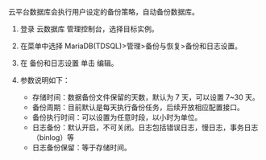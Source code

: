 云平台数据库会执行用户设定的备份策略，自动备份数据库。

1. 登录 云数据库 管理控制台，选择目标实例。
2. 在菜单中选择 MariaDB(TDSQL)>管理>备份与恢复>备份和日志设置。
3. 在 备份和日志设置 单击 编辑。
4. 参数说明如下：

	- 存储时间：数据备份文件保留的天数，默认为 7 天，可以设置 7~30 天。
	- 备份周期：目前默认是每天执行备份任务，后续开放相应配置接口。
	- 备份执行时间：可以设置为任意时段，以小时为单位。
	- 日志备份：默认开启，不可关闭。日志包括错误日志，慢日志，事务日志（binlog）等
	- 日志备份保留：等于存储时间。